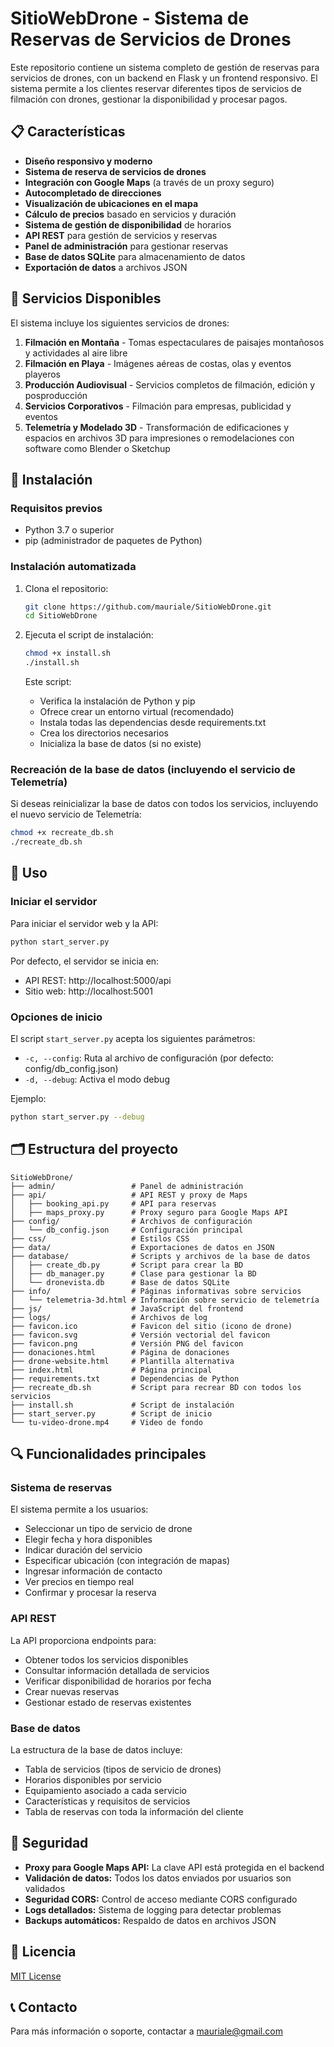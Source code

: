# SitioWebDrone - Sistema de Reservas de Servicios de Drones

Este repositorio contiene un sistema completo de gestión de reservas para servicios de drones, con un backend en Flask y un frontend responsivo. El sistema permite a los clientes reservar diferentes tipos de servicios de filmación con drones, gestionar la disponibilidad y procesar pagos.

## 📋 Características

- **Diseño responsivo y moderno**
- **Sistema de reserva de servicios de drones**
- **Integración con Google Maps** (a través de un proxy seguro)
- **Autocompletado de direcciones**
- **Visualización de ubicaciones en el mapa**
- **Cálculo de precios** basado en servicios y duración
- **Sistema de gestión de disponibilidad** de horarios
- **API REST** para gestión de servicios y reservas
- **Panel de administración** para gestionar reservas
- **Base de datos SQLite** para almacenamiento de datos
- **Exportación de datos** a archivos JSON

## 🚁 Servicios Disponibles

El sistema incluye los siguientes servicios de drones:

1. **Filmación en Montaña** - Tomas espectaculares de paisajes montañosos y actividades al aire libre
2. **Filmación en Playa** - Imágenes aéreas de costas, olas y eventos playeros
3. **Producción Audiovisual** - Servicios completos de filmación, edición y posproducción
4. **Servicios Corporativos** - Filmación para empresas, publicidad y eventos
5. **Telemetría y Modelado 3D** - Transformación de edificaciones y espacios en archivos 3D para impresiones o remodelaciones con software como Blender o Sketchup

## 🔧 Instalación

### Requisitos previos

- Python 3.7 o superior
- pip (administrador de paquetes de Python)

### Instalación automatizada

1. Clona el repositorio:
   ```bash
   git clone https://github.com/mauriale/SitioWebDrone.git
   cd SitioWebDrone
   ```

2. Ejecuta el script de instalación:
   ```bash
   chmod +x install.sh
   ./install.sh
   ```
   
   Este script:
   - Verifica la instalación de Python y pip
   - Ofrece crear un entorno virtual (recomendado)
   - Instala todas las dependencias desde requirements.txt
   - Crea los directorios necesarios
   - Inicializa la base de datos (si no existe)

### Recreación de la base de datos (incluyendo el servicio de Telemetría)

Si deseas reinicializar la base de datos con todos los servicios, incluyendo el nuevo servicio de Telemetría:

```bash
chmod +x recreate_db.sh
./recreate_db.sh
```

## 🚀 Uso

### Iniciar el servidor

Para iniciar el servidor web y la API:

```bash
python start_server.py
```

Por defecto, el servidor se inicia en:
- API REST: http://localhost:5000/api
- Sitio web: http://localhost:5001

### Opciones de inicio

El script `start_server.py` acepta los siguientes parámetros:

- `-c, --config`: Ruta al archivo de configuración (por defecto: config/db_config.json)
- `-d, --debug`: Activa el modo debug

Ejemplo:
```bash
python start_server.py --debug
```

## 🗂️ Estructura del proyecto

```
SitioWebDrone/
├── admin/                 # Panel de administración
├── api/                   # API REST y proxy de Maps
│   ├── booking_api.py     # API para reservas
│   ├── maps_proxy.py      # Proxy seguro para Google Maps API
├── config/                # Archivos de configuración
│   └── db_config.json     # Configuración principal
├── css/                   # Estilos CSS
├── data/                  # Exportaciones de datos en JSON
├── database/              # Scripts y archivos de la base de datos
│   ├── create_db.py       # Script para crear la BD
│   ├── db_manager.py      # Clase para gestionar la BD
│   └── dronevista.db      # Base de datos SQLite
├── info/                  # Páginas informativas sobre servicios
│   └── telemetria-3d.html # Información sobre servicio de telemetría
├── js/                    # JavaScript del frontend
├── logs/                  # Archivos de log
├── favicon.ico            # Favicon del sitio (icono de drone)
├── favicon.svg            # Versión vectorial del favicon
├── favicon.png            # Versión PNG del favicon
├── donaciones.html        # Página de donaciones
├── drone-website.html     # Plantilla alternativa
├── index.html             # Página principal
├── requirements.txt       # Dependencias de Python
├── recreate_db.sh         # Script para recrear BD con todos los servicios
├── install.sh             # Script de instalación
├── start_server.py        # Script de inicio
└── tu-video-drone.mp4     # Video de fondo
```

## 🔍 Funcionalidades principales

### Sistema de reservas

El sistema permite a los usuarios:
- Seleccionar un tipo de servicio de drone
- Elegir fecha y hora disponibles
- Indicar duración del servicio
- Especificar ubicación (con integración de mapas)
- Ingresar información de contacto
- Ver precios en tiempo real
- Confirmar y procesar la reserva

### API REST

La API proporciona endpoints para:
- Obtener todos los servicios disponibles
- Consultar información detallada de servicios
- Verificar disponibilidad de horarios por fecha
- Crear nuevas reservas
- Gestionar estado de reservas existentes

### Base de datos

La estructura de la base de datos incluye:
- Tabla de servicios (tipos de servicio de drones)
- Horarios disponibles por servicio
- Equipamiento asociado a cada servicio
- Características y requisitos de servicios
- Tabla de reservas con toda la información del cliente

## 🔐 Seguridad

- **Proxy para Google Maps API:** La clave API está protegida en el backend
- **Validación de datos:** Todos los datos enviados por usuarios son validados
- **Seguridad CORS:** Control de acceso mediante CORS configurado
- **Logs detallados:** Sistema de logging para detectar problemas
- **Backups automáticos:** Respaldo de datos en archivos JSON

## 📄 Licencia

[MIT License](LICENSE)

## 📞 Contacto

Para más información o soporte, contactar a [mauriale@gmail.com](mailto:mauriale@gmail.com)